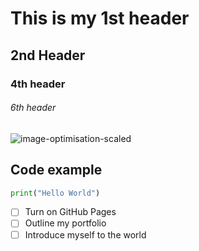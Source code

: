 # This is my 1st header

## 2nd Header

### 4th header

###### 6th header

![image-optimisation-scaled](https://github.com/user-attachments/assets/0d56fba1-d4ac-4aba-98d1-8660f62dbe25)

## Code example

``` python
print("Hello World")

```

- [ ] Turn on GitHub Pages
- [ ] Outline my portfolio
- [ ] Introduce myself to the world
